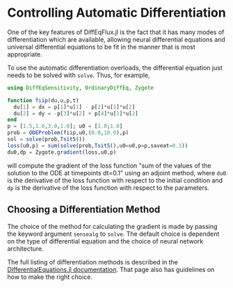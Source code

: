 # Controlling Automatic Differentiation

One of the key features of DiffEqFlux.jl is the fact that it has many modes
of differentiation which are available, allowing neural differential equations
and universal differential equations to be fit in the manner that is most
appropriate.

To use the automatic differentiation overloads, the differential equation
just needs to be solved with `solve`. Thus, for example,

```julia
using DiffEqSensitivity, OrdinaryDiffEq, Zygote

function fiip(du,u,p,t)
  du[1] = dx = p[1]*u[1] - p[2]*u[1]*u[2]
  du[2] = dy = -p[3]*u[2] + p[4]*u[1]*u[2]
end
p = [1.5,1.0,3.0,1.0]; u0 = [1.0;1.0]
prob = ODEProblem(fiip,u0,(0.0,10.0),p)
sol = solve(prob,Tsit5())
loss(u0,p) = sum(solve(prob,Tsit5(),u0=u0,p=p,saveat=0.1))
du0,dp = Zygote.gradient(loss,u0,p)
```

will compute the gradient of the loss function "sum of the values of the
solution to the ODE at timepoints dt=0.1" using an adjoint method, where `du0`
is the derivative of the loss function with respect to the initial condition
and `dp` is the derivative of the loss function with respect to the parameters.

## Choosing a Differentiation Method

The choice of the method for calculating the gradient is made by passing the
keyword argument `sensealg` to `solve`. The default choice is dependent
on the type of differential equation and the choice of neural network architecture.

The full listing of differentiation methods is described in the
[DifferentialEquations.jl documentation](https://docs.sciml.ai/latest/analysis/sensitivity/#Sensitivity-Algorithms-1).
That page also has guidelines on how to make the right choice.
